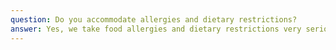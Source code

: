 ```yaml
---
question: Do you accommodate allergies and dietary restrictions?
answer: Yes, we take food allergies and dietary restrictions very seriously. We work closely with families to develop individual care plans for children with allergies. Our staff is trained in allergy awareness and emergency procedures. We also accommodate various dietary preferences and restrictions to ensure all children receive appropriate nutrition.
---
```

